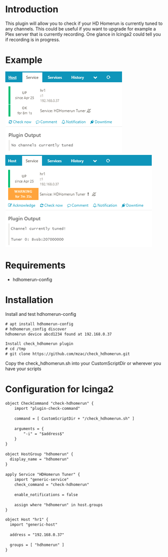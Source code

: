# Introduction

This plugin will allow you to check if your HD Homerun is currently tuned to any channels.  This could 
be useful if you want to upgrade for example a Plex server that is currently recording.  One glance
in Icinga2 could tell you if recording is in progress.

# Example

![Icinga not tuned](/icinga-not-tuned.png)
![Icinga tuned](/icinga-tuned.png)

# Requirements

* hdhomerun-config

# Installation

Install and test hdhomerun-config
```
# apt install hdhomerun-config
# hdhomerun_config discover
hdhomerun device abcd1234 found at 192.168.0.37
```

```
Install check_hdhomerun plugin
# cd /tmp
# git clone https://github.com/mzac/check_hdhomerun.git
```

Copy the check_hdhomerun.sh into your CustomScriptDir or wherever you have your scripts

# Configuration for Icinga2

```
object CheckCommand "check-hdhomerun" {
	import "plugin-check-command"

	command = [ CustomScriptDir + "/check_hdhomerun.sh" ]

	arguments = {
		"-i" = "$address$"
	}
}

object HostGroup "hdhomerun" {
  display_name = "hdhomerun"
}

apply Service "HDHomerun Tuner" {
	import "generic-service"
	check_command = "check-hdhomerun"
	
	enable_notifications = false
	
	assign where "hdhomerun" in host.groups
}
```

```
object Host "hr1" {
  import "generic-host"

  address = "192.168.0.37"

  groups = [ "hdhomerun" ]
}
```
